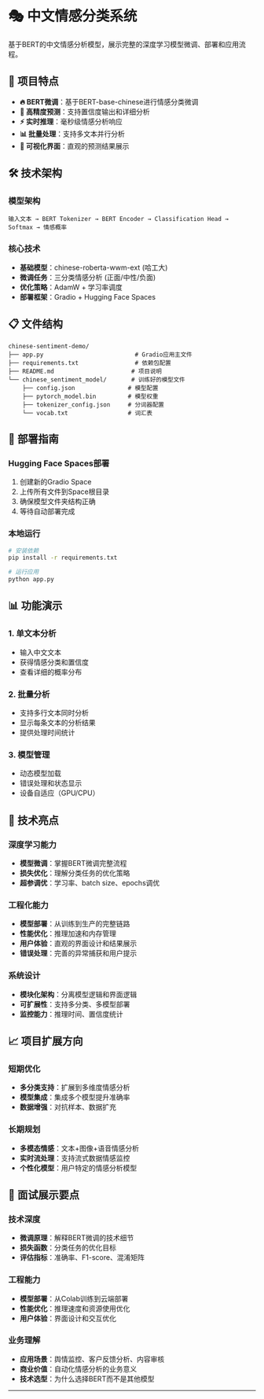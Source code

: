 # 🎭 中文情感分类系统

基于BERT的中文情感分析模型，展示完整的深度学习模型微调、部署和应用流程。

## 🌟 项目特点

- **🔥 BERT微调**：基于BERT-base-chinese进行情感分类微调
- **🎯 高精度预测**：支持置信度输出和详细分析
- **⚡ 实时推理**：毫秒级情感分析响应
- **📊 批量处理**：支持多文本并行分析
- **🎨 可视化界面**：直观的预测结果展示

## 🛠️ 技术架构

### 模型架构
```
输入文本 → BERT Tokenizer → BERT Encoder → Classification Head → Softmax → 情感概率
```

### 核心技术
- **基础模型**：chinese-roberta-wwm-ext (哈工大)
- **微调任务**：三分类情感分析 (正面/中性/负面)
- **优化策略**：AdamW + 学习率调度
- **部署框架**：Gradio + Hugging Face Spaces

## 📋 文件结构

```
chinese-sentiment-demo/
├── app.py                          # Gradio应用主文件
├── requirements.txt                # 依赖包配置
├── README.md                      # 项目说明
└── chinese_sentiment_model/       # 训练好的模型文件
    ├── config.json               # 模型配置
    ├── pytorch_model.bin         # 模型权重
    ├── tokenizer_config.json     # 分词器配置
    └── vocab.txt                 # 词汇表
```

## 🚀 部署指南

### Hugging Face Spaces部署
1. 创建新的Gradio Space
2. 上传所有文件到Space根目录
3. 确保模型文件夹结构正确
4. 等待自动部署完成

### 本地运行
```bash
# 安装依赖
pip install -r requirements.txt

# 运行应用
python app.py
```

## 📊 功能演示

### 1. 单文本分析
- 输入中文文本
- 获得情感分类和置信度
- 查看详细的概率分布

### 2. 批量分析
- 支持多行文本同时分析
- 显示每条文本的分析结果
- 提供处理时间统计

### 3. 模型管理
- 动态模型加载
- 错误处理和状态显示
- 设备自适应（GPU/CPU）

## 🎯 技术亮点

### 深度学习能力
- **模型微调**：掌握BERT微调完整流程
- **损失优化**：理解分类任务的优化策略
- **超参调优**：学习率、batch size、epochs调优

### 工程化能力
- **模型部署**：从训练到生产的完整链路
- **性能优化**：推理加速和内存管理
- **用户体验**：直观的界面设计和结果展示
- **错误处理**：完善的异常捕获和用户提示

### 系统设计
- **模块化架构**：分离模型逻辑和界面逻辑
- **可扩展性**：支持多分类、多模型部署
- **监控能力**：推理时间、置信度统计

## 📈 项目扩展方向

### 短期优化
- **多分类支持**：扩展到多维度情感分析
- **模型集成**：集成多个模型提升准确率
- **数据增强**：对抗样本、数据扩充

### 长期规划
- **多模态情感**：文本+图像+语音情感分析
- **实时流处理**：支持流式数据情感监控
- **个性化模型**：用户特定的情感分析模型

## 🎤 面试展示要点

### 技术深度
- **微调原理**：解释BERT微调的技术细节
- **损失函数**：分类任务的优化目标
- **评估指标**：准确率、F1-score、混淆矩阵

### 工程能力
- **模型部署**：从Colab训练到云端部署
- **性能优化**：推理速度和资源使用优化
- **用户体验**：界面设计和交互优化

### 业务理解
- **应用场景**：舆情监控、客户反馈分析、内容审核
- **商业价值**：自动化情感分析的业务意义
- **技术选型**：为什么选择BERT而不是其他模型

---


